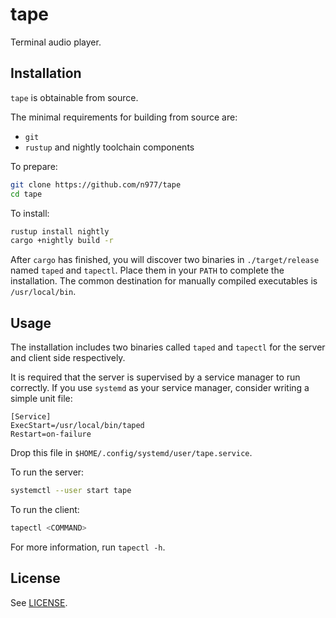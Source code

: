 # tape

Terminal audio player.

## Installation

`tape` is obtainable from source.

The minimal requirements for building from source are:

- `git`
- `rustup` and nightly toolchain components

To prepare:

``` sh
git clone https://github.com/n977/tape
cd tape
```

To install:

``` sh
rustup install nightly
cargo +nightly build -r
```

After `cargo` has finished, you will discover two binaries in `./target/release` named `taped` and `tapectl`. Place them in your `PATH` to complete the installation. The common destination for manually compiled executables is `/usr/local/bin`.

## Usage

The installation includes two binaries called `taped` and `tapectl` for the server and client side respectively.

It is required that the server is supervised by a service manager to run correctly. If you use `systemd` as your service manager, consider writing a simple unit file:

```
[Service]
ExecStart=/usr/local/bin/taped
Restart=on-failure
```

Drop this file in `$HOME/.config/systemd/user/tape.service`.

To run the server:

``` sh
systemctl --user start tape
```

To run the client:

``` sh
tapectl <COMMAND>
```

For more information, run `tapectl -h`.

## License

See [LICENSE](LICENSE.md).
